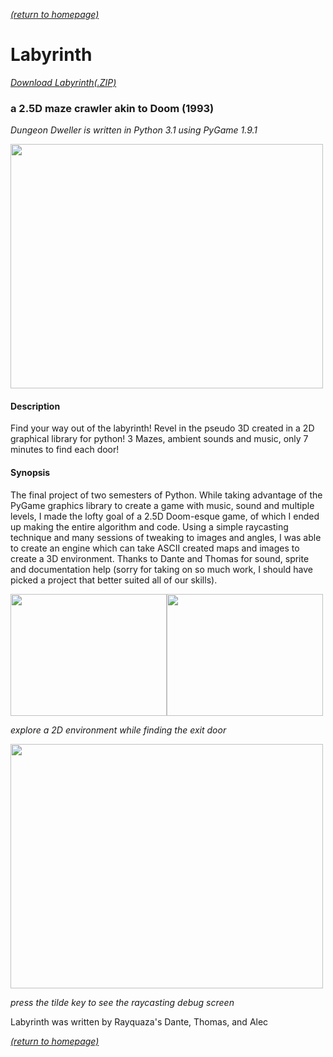 [*(return to homepage)*](https://arperry99.github.io/)
# Labyrinth
[*Download Labyrinth(.ZIP)*](https://github.com/arperry99/labyrinth/archive/master.zip)

### a 2.5D maze crawler akin to Doom (1993)
*Dungeon Dweller is written in Python 3.1 using PyGame 1.9.1*

<a href="https://arperry99.github.io/labyrinth/images/gameplay-2.PNG"><img src="https://arperry99.github.io/labyrinth/images/gameplay-2.PNG" width="500" height="391" /></a>

#### Description
Find your way out of the labyrinth! Revel in the pseudo 3D created in a 2D graphical 
library for python! 3 Mazes, ambient sounds and music, only 7 minutes to find each door!
#### Synopsis
The final project of two semesters of Python. While taking advantage of the PyGame 
graphics library to create a game with music, sound and multiple levels, I made the 
lofty goal of a 2.5D Doom-esque game, of which I ended up making the entire algorithm 
and code. Using a simple raycasting technique and many sessions of tweaking to images
and angles, I was able to create an engine which can take ASCII created maps and 
images to create a 3D environment. Thanks to Dante and Thomas for sound, sprite
and documentation help (sorry for taking on so much work, I should have picked a 
project that better suited all of our skills).

<a href="https://arperry99.github.io/labyrinth/images/title.PNG"><img src="https://arperry99.github.io/labyrinth/images/title.PNG" width="250" height="195" /></a><a href="https://arperry99.github.io/labyrinth/images/door.PNG" ><img src="https://arperry99.github.io/labyrinth/images/door.PNG" width="250" height="195" /></a> 

*explore a 2D environment while finding the exit door*

<a href="https://arperry99.github.io/labyrinth/images/debug.PNG"><img src="https://arperry99.github.io/labyrinth/images/debug.PNG" width="500" height="391" /></a>

*press the tilde key to see the raycasting debug screen*

Labyrinth was written by Rayquaza's Dante, Thomas, and Alec

[*(return to homepage)*](https://arperry99.github.io/)

